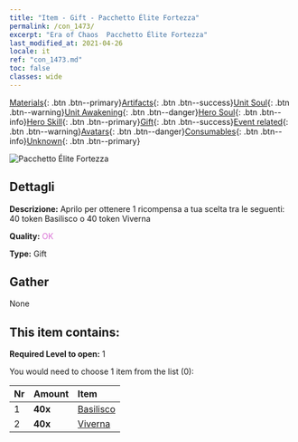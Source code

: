 ```yaml
---
title: "Item - Gift - Pacchetto Élite Fortezza"
permalink: /con_1473/
excerpt: "Era of Chaos  Pacchetto Élite Fortezza"
last_modified_at: 2021-04-26
locale: it
ref: "con_1473.md"
toc: false
classes: wide
---
```

 [Materials](/ItemsIT/){: .btn .btn--primary}[Artifacts](/ItemsIT/Artifacts/){: .btn .btn--success}[Unit Soul](/ItemsIT/UnitSoul/){: .btn .btn--warning}[Unit Awakening](/ItemsIT/UnitAwakening/){: .btn .btn--danger}[Hero Soul](/ItemsIT/HeroSoul/){: .btn .btn--info}[Hero Skill](/ItemsIT/HeroSkill/){: .btn .btn--primary}[Gift](/ItemsIT/Gift/){: .btn .btn--success}[Event related](/ItemsIT/Events/){: .btn .btn--warning}[Avatars](/ItemsIT/Avatars/){: .btn .btn--danger}[Consumables](/ItemsIT/Consumables/){: .btn .btn--info}[Unknown](/ItemsIT/Unknown/){: .btn .btn--primary}

 ![Pacchetto Élite Fortezza](/images/t/i_907087.png)

## Dettagli
 **Descrizione:** Aprilo per ottenere 1 ricompensa a tua scelta tra le seguenti: 40 token Basilisco o 40 token Viverna

 **Quality:** <span style="color: #DA70D6">OK</span>

 **Type:** Gift

## Gather

  None

## This item contains:

 **Required Level to open:** 1

 You would need to choose 1 item from the list (0):

  | Nr | Amount |     Item    |
  |:---|:-------|:------------|
  | 1 |  **40x** | [Basilisco](/ItemsIT/unt_256/) |  | 
  | 2 |  **40x** | [Viverna](/ItemsIT/unt_258/) |  | 
